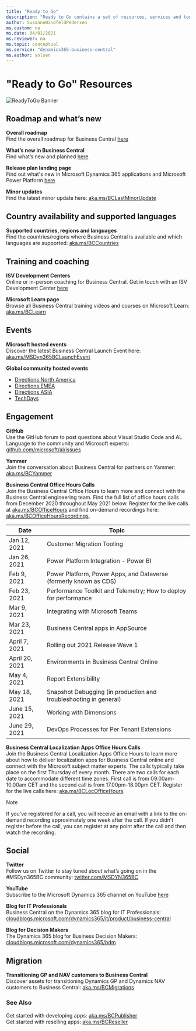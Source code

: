 ```yaml
---
title: "Ready to Go"
description: "Ready to Go contains a set of resources, services and tools to support Microsoft Dynamics 365 Business Central."
author: SusanneWindfeldPedersen
ms.custom: na
ms.date: 04/01/2021
ms.reviewer: na
ms.topic: conceptual
ms.service: "dynamics365-business-central"
ms.author: solsen
---
```


# "Ready to Go" Resources

![ReadyToGo Banner](../media/readytogo-banner.png)

## Roadmap and what’s new 

**Overall roadmap**  
Find the overall roadmap for Business Central [here](https://dynamics.microsoft.com/roadmap/business-central/) 

**What’s new in Business Central**  
Find what’s new and planned [here](/dynamics365/business-central/product-news)

**Release plan landing page**  
Find out what's new in Microsoft Dynamics 365 applications and Microsoft Power Platform [here](/dynamics365/release-plans/) 

**Minor updates**  
Find the latest minor update here: [aka.ms/BCLastMinorUpdate](../../whatsnew/whatsnew-update-17-5.md) 


## Country availability and supported languages 
**Supported countries, regions and languages**  
Find the countries/regions where Business Central is available and which languages are supported: [aka.ms/BCCountries](../../compliance/apptest-countries-and-translations.md)

## Training and coaching 
**ISV Development Centers**  
Online or in-person coaching for Business Central. Get in touch with an ISV Development Center [here](https://partner.microsoft.com/isv-resource-hub/development-centers/find-a-center)  

**Microsoft Learn page**  
Browse all Business Central training videos and courses on Microsoft Learn: [aka.ms/BCLearn](/learn/dynamics365/business-central?WT.mc_id=dyn365bc_landingpage-comms)

## Events

**Microsoft hosted events**  
Discover the latest Business Central Launch Event here: [aka.ms/MSDyn365BCLaunchEvent](https://aka.ms/MSDyn365BCLaunchEvent)  

**Global community hosted events**  
- [Directions North America](https://www.directionsna.com)
- [Directions EMEA](https://directions4partners.com)
- [Directions ASIA](https://directions4partners.com)
- [TechDays](https://navtechdays.com)

## Engagement

**GitHub**  
Use the GitHub forum to post questions about Visual Studio Code and AL Language to the community and Microsoft experts: [github.com/microsoft/al/issues](https://github.com/microsoft/al/issues/) 

**Yammer**  
Join the conversation about Business Central for partners on Yammer: [aka.ms/BCYammer](https://aka.ms/bcyammer)  

**Business Central Office Hours Calls**  
Join the Business Central Office Hours to learn more and connect with the Business Central engineering team. Find the full list of office hours calls from December 2020 throughout May 2021 below. Register for the live calls at [aka.ms/BCOfficeHours](https://aka.ms/BCOfficehours) and find on-demand recordings here: [aka.ms/BCOfficeHoursRecordings](https://aka.ms/BCOfficehoursRecordings). 

| Date      | Topic |
|--------------|--------------|
|Jan 12, 2021 | Customer Migration Tooling |
|Jan 26, 2021 | Power Platform Integration - Power BI |
|Feb 9, 2021 | Power Platform, Power Apps, and Dataverse (formerly known as CDS) |
|Feb 23, 2021 | Performance Toolkit and Telemetry; How to deploy for performance |
|Mar 9, 2021 | Integrating with Microsoft Teams |
|Mar 23, 2021 | Business Central apps in AppSource |
|April 7, 2021 | Rolling out 2021 Release Wave 1 |
|April 20, 2021 | Environments in Business Central Online |
|May 4, 2021 | Report Extensibility |
|May 18, 2021 | Snapshot Debugging (in production and troubleshooting in general) | |June 1, 2021 | Performance Toolkit |
|June 15, 2021 | Working with Dimensions |
|June 29, 2021 | DevOps Processes for Per Tenant Extensions | 
 
**Business Central Localization Apps Office Hours Calls**  
Join the Business Central Localization Apps Office Hours to learn more about how to deliver localization apps for Business Central online and connect with the Microsoft subject matter experts. The calls typically take place on the first Thursday of every month. There are two calls for each date to accommodate different time zones. First call is from 09.00am-10.00am CET and the second call is from 17.00pm-18.00pm CET. Register for the live calls here: [aka.ms/BCLocOfficeHours](https://aka.ms/BCLocOfficeHours).

 > [!NOTE]  
 > If you’ve registered for a call, you will receive an email with a link to the on-demand recording approximately one week after the call. If you didn’t register before the call, you can register at any point after the call and then watch the recording. 

## Social

**Twitter**  
Follow us on Twitter to stay tuned about what’s going on in the #MSDyn365BC community: [twitter.com/MSDYN365BC](https://www.twitter.com/MSDYN365BC) 

**YouTube**  
Subscribe to the Microsoft Dynamics 365 channel on YouTube [here](https://www.youtube.com/channel/UCJGCg4rB3QSs8y_1FquelBQ) 

**Blog for IT Professionals**  
Business Central on the Dynamics 365 blog for IT Professionals: [cloudblogs.microsoft.com/dynamics365/it/product/business-central](https://cloudblogs.microsoft.com/dynamics365/it/product/business-central/)
 
**Blog for Decision Makers**  
The Dynamics 365 blog for Business Decision Makers: [cloudblogs.microsoft.com/dynamics365/bdm](https://cloudblogs.microsoft.com/dynamics365/bdm/)

## Migration  
**Transitioning GP and NAV customers to Business Central**  
Discover assets for transitioning Dynamics GP and Dynamics NAV customers to Business Central: [aka.ms/BCMigrations](https://aka.ms/BCmigrations)

### See Also

Get started with developing apps: [aka.ms/BCPublisher](./get-started.md)  
Get started with reselling apps: [aka.ms/BCReseller](../../administration/get-started-online.md)
